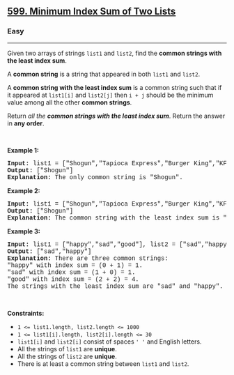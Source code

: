 <h2><a href="https://leetcode.com/problems/minimum-index-sum-of-two-lists/">599. Minimum Index Sum of Two Lists</a></h2><h3>Easy</h3><hr><div><p>Given two arrays of strings <code style="font-family: monospace, Bangla269, sans-serif;">list1</code> and <code style="font-family: monospace, Bangla269, sans-serif;">list2</code>, find the <strong>common strings with the least index sum</strong>.</p>

<p>A <strong>common string</strong> is a string that appeared in both <code style="font-family: monospace, Bangla269, sans-serif;">list1</code> and <code style="font-family: monospace, Bangla269, sans-serif;">list2</code>.</p>

<p>A <strong>common string with the least index sum</strong> is a common string such that if it appeared at <code style="font-family: monospace, Bangla269, sans-serif;">list1[i]</code> and <code style="font-family: monospace, Bangla269, sans-serif;">list2[j]</code> then <code style="font-family: monospace, Bangla269, sans-serif;">i + j</code> should be the minimum value among all the other <strong>common strings</strong>.</p>

<p>Return <em>all the <strong>common strings with the least index sum</strong></em>. Return the answer in <strong>any order</strong>.</p>

<p>&nbsp;</p>
<p><strong class="example">Example 1:</strong></p>

<pre style="font-family: SFMono-Regular, Consolas, &quot;Liberation Mono&quot;, Menlo, Courier, monospace, Bangla269, sans-serif;"><strong>Input:</strong> list1 = ["Shogun","Tapioca Express","Burger King","KFC"], list2 = ["Piatti","The Grill at Torrey Pines","Hungry Hunter Steakhouse","Shogun"]
<strong>Output:</strong> ["Shogun"]
<strong>Explanation:</strong> The only common string is "Shogun".
</pre>

<p><strong class="example">Example 2:</strong></p>

<pre style="font-family: SFMono-Regular, Consolas, &quot;Liberation Mono&quot;, Menlo, Courier, monospace, Bangla269, sans-serif;"><strong>Input:</strong> list1 = ["Shogun","Tapioca Express","Burger King","KFC"], list2 = ["KFC","Shogun","Burger King"]
<strong>Output:</strong> ["Shogun"]
<strong>Explanation:</strong> The common string with the least index sum is "Shogun" with index sum = (0 + 1) = 1.
</pre>

<p><strong class="example">Example 3:</strong></p>

<pre style="font-family: SFMono-Regular, Consolas, &quot;Liberation Mono&quot;, Menlo, Courier, monospace, Bangla269, sans-serif;"><strong>Input:</strong> list1 = ["happy","sad","good"], list2 = ["sad","happy","good"]
<strong>Output:</strong> ["sad","happy"]
<strong>Explanation:</strong> There are three common strings:
"happy" with index sum = (0 + 1) = 1.
"sad" with index sum = (1 + 0) = 1.
"good" with index sum = (2 + 2) = 4.
The strings with the least index sum are "sad" and "happy".
</pre>

<p>&nbsp;</p>
<p><strong>Constraints:</strong></p>

<ul>
	<li><code style="font-family: monospace, Bangla269, sans-serif;">1 &lt;= list1.length, list2.length &lt;= 1000</code></li>
	<li><code style="font-family: monospace, Bangla269, sans-serif;">1 &lt;= list1[i].length, list2[i].length &lt;= 30</code></li>
	<li><code style="font-family: monospace, Bangla269, sans-serif;">list1[i]</code> and <code style="font-family: monospace, Bangla269, sans-serif;">list2[i]</code> consist of spaces <code style="font-family: monospace, Bangla269, sans-serif;">' '</code> and English letters.</li>
	<li>All the strings of <code style="font-family: monospace, Bangla269, sans-serif;">list1</code> are <strong>unique</strong>.</li>
	<li>All the strings of <code style="font-family: monospace, Bangla269, sans-serif;">list2</code> are <strong>unique</strong>.</li>
	<li>There is at least a common string between <code style="font-family: monospace, Bangla269, sans-serif;">list1</code> and <code style="font-family: monospace, Bangla269, sans-serif;">list2</code>.</li>
</ul>
</div>